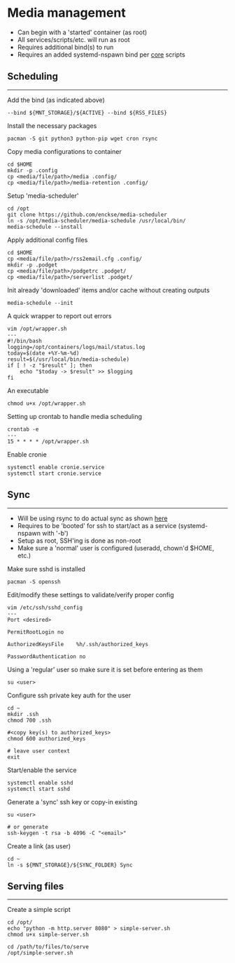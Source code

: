Media management
================
* Can begin with a 'started' container (as root)
* All services/scripts/etc. will run as root
* Requires additional bind(s) to run
* Requires an added systemd-nspawn bind per [core](https://github.com/enckse/core-scripts) scripts

## Scheduling
---

Add the bind (as indicated above)
```
--bind ${MNT_STORAGE}/${ACTIVE} --bind ${RSS_FILES}
```

Install the necessary packages
```
pacman -S git python3 python-pip wget cron rsync 
```

Copy media configurations to container
```
cd $HOME
mkdir -p .config
cp <media/file/path>/media .config/
cp <media/file/path>/media-retention .config/
```

Setup 'media-scheduler'
```
cd /opt
git clone https://github.com/enckse/media-scheduler
ln -s /opt/media-scheduler/media-schedule /usr/local/bin/
media-schedule --install
```

Apply additional config files
```
cd $HOME
cp <media/file/path>/rss2email.cfg .config/
mkdir -p .podget
cp <media/file/path>/podgetrc .podget/
cp <media/file/path>/serverlist .podget/
```

Init already 'downloaded' items and/or cache without creating outputs
```
media-schedule --init
```

A quick wrapper to report out errors
```
vim /opt/wrapper.sh
---
#!/bin/bash
logging=/opt/containers/logs/mail/status.log
today=$(date +%Y-%m-%d)
result=$(/usr/local/bin/media-schedule)
if [ ! -z "$result" ]; then
    echo "$today -> $result" >> $logging
fi
```

An executable
```
chmod u+x /opt/wrapper.sh
```

Setting up crontab to handle media scheduling
```
crontab -e
---
15 * * * * /opt/wrapper.sh
```

Enable cronie
```
systemctl enable cronie.service
systemctl start cronie.service
```

## Sync
---
* Will be using rsync to do actual sync as shown [here](https://github.com/enckse/home/blob/master/.bin/syncing)
* Requires to be 'booted' for ssh to start/act as a service (systemd-nspawn with '-b')
* Setup as root, SSH'ing is done as non-root
* Make sure a 'normal' user is configured (useradd, chown'd $HOME, etc.)

Make sure sshd is installed
```
pacman -S openssh
```

Edit/modify these settings to validate/verify proper config

```
vim /etc/ssh/sshd_config
---
Port <desired>

PermitRootLogin no

AuthorizedKeysFile    %h/.ssh/authorized_keys

PasswordAuthentication no
```

Using a 'regular' user so make sure it is set before entering as them

```
su <user> 
```

Configure ssh private key auth for the user
```
cd ~
mkdir .ssh
chmod 700 .ssh

#<copy key(s) to authorized_keys>
chmod 600 authorized_keys

# leave user context
exit
```

Start/enable the service
```
systemctl enable sshd
systemctl start sshd
```

Generate a 'sync' ssh key or copy-in existing
```
su <user> 

# or generate
ssh-keygen -t rsa -b 4096 -C "<email>"
```

Create a link (as user)
```
cd ~
ln -s ${MNT_STORAGE}/${SYNC_FOLDER} Sync
```

## Serving files
---

Create a simple script
```
cd /opt/
echo "python -m http.server 8080" > simple-server.sh
chmod u+x simple-server.sh
```

```
cd /path/to/files/to/serve
/opt/simple-server.sh
```
